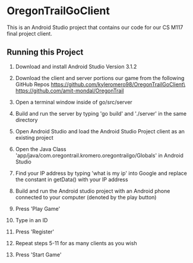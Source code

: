 # OregonTrailGoClient

This is an Android Studio project that contains our code for our CS M117 final project client.

## Running this Project

1) Download and install Android Studio Version 3.1.2

2) Download the client and server portions our game from the following GitHub Repos
https://github.com/kyleromero98/OregonTrailGoClient\
https://github.com/amit-mondal/OregonTrail

3) Open a terminal window inside of go/src/server

4) Build and run the server by typing 'go build' and './server' in the same directory

5) Open Android Studio and load the Android Studio Project client as an existing project

6) Open the Java Class 'app/java/com.oregontrail.kromero.oregontrailgo/Globals' in Android Studio

7) Find your IP address by typing 'what is my ip' into Google and replace the constant in getData() with your IP address

8) Build and run the Android studio project with an Android phone connected to your computer (denoted by the play button)

9) Press 'Play Game'

10) Type in an ID

11) Press 'Register'

12) Repeat steps 5-11 for as many clients as you wish

12) Press 'Start Game'
